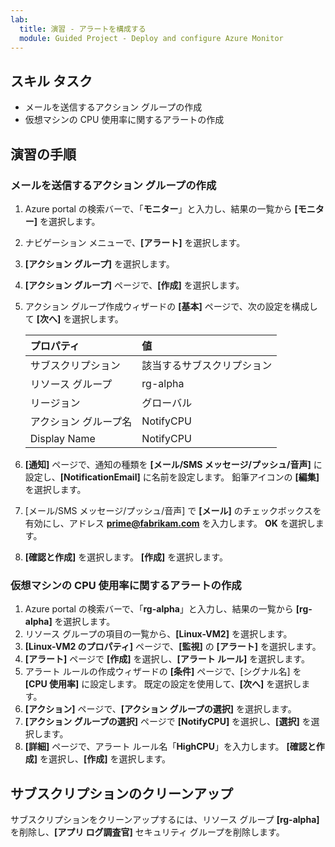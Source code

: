 ```yaml
---
lab:
  title: 演習 - アラートを構成する
  module: Guided Project - Deploy and configure Azure Monitor
---
```


## スキル タスク

- メールを送信するアクション グループの作成
- 仮想マシンの CPU 使用率に関するアラートの作成

## 演習の手順

### メールを送信するアクション グループの作成

1. Azure portal の検索バーで、「**モニター**」と入力し、結果の一覧から **[モニター]** を選択します。
1. ナビゲーション メニューで、**[アラート]** を選択します。
1. **[アクション グループ]** を選択します。
1. **[アクション グループ]** ページで、**[作成]** を選択します。
1. アクション グループ作成ウィザードの **[基本]** ページで、次の設定を構成して **[次へ]** を選択します。

    | プロパティ | 値    |
    |:---------|:---------|
    | サブスクリプション  | 該当するサブスクリプション   |
    | リソース グループ  | rg-alpha   |
    | リージョン    | グローバル  |
    | アクション グループ名 | NotifyCPU  |
    | Display Name  | NotifyCPU  |

6. **[通知]** ページで、通知の種類を **[メール/SMS メッセージ/プッシュ/音声]** に設定し、**[NotificationEmail]** に名前を設定します。 鉛筆アイコンの **[編集]** を選択します。
1. [メール/SMS メッセージ/プッシュ/音声] で **[メール]** のチェックボックスを有効にし、アドレス **prime@fabrikam.com** を入力します。 **OK** を選択します。 
1. **[確認と作成]** を選択します。 **[作成]** を選択します。


### 仮想マシンの CPU 使用率に関するアラートの作成

1. Azure portal の検索バーで、「**rg-alpha**」と入力し、結果の一覧から **[rg-alpha]** を選択します。
1. リソース グループの項目の一覧から、**[Linux-VM2]** を選択します。
1. **[Linux-VM2 のプロパティ]** ページで、**[監視]** の **[アラート]** を選択します。
1. **[アラート]** ページで **[作成]** を選択し、**[アラート ルール]** を選択します。
1. アラート ルールの作成ウィザードの **[条件]** ページで、[シグナル名] を **[CPU 使用率]** に設定します。 既定の設定を使用して、**[次へ]** を選択します。
1. **[アクション]** ページで、**[アクション グループの選択]** を選択します。
1. **[アクション グループの選択]** ページで **[NotifyCPU]** を選択し、**[選択]** を選択します。
1. **[詳細]** ページで、アラート ルール名「**HighCPU**」を入力します。 **[確認と作成]** を選択し、**[作成]** を選択します。

## サブスクリプションのクリーンアップ

サブスクリプションをクリーンアップするには、リソース グループ **[rg-alpha]** を削除し、**[アプリ ログ調査官]** セキュリティ グループを削除します。
